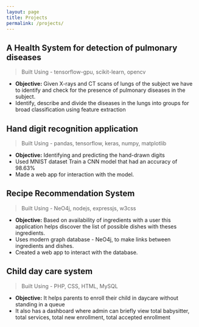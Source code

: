 ```yaml
---
layout: page
title: Projects
permalink: /projects/
---
```


## A Health System for detection of pulmonary diseases

> Built Using - tensorflow-gpu, scikit-learn, opencv

- **Objective:** Given X-rays and CT scans of lungs of the subject we have to identify and check for the presence of pulmonary diseases in the subject.
- Identify, describe and divide the diseases in the lungs into groups for broad classification using feature extraction

## Hand digit recognition application

> Built Using - pandas, tensorflow, keras, numpy, matplotlib

- **Objective:** Identifying and predicting the hand-drawn digits
- Used MNIST dataset Train a CNN model that had an accuracy of 98.63%
- Made a web app for interaction with the model.

## Recipe Recommendation System

> Built Using - NeO4j, nodejs, expressjs, w3css

- **Objective:** Based on availability of ingredients with a user this application helps discover the list of possible dishes with theses ingredients.
- Uses modern graph database - NeO4j, to make links between ingredients and dishes.
- Created a web app to interact with the database.

## Child day care system

> Built Using - PHP, CSS, HTML, MySQL

- **Objective:** It helps parents to enroll their child in daycare without standing in a queue
- It also has a dashboard where admin can briefly view total babysitter, total services, total new enrollment, total accepted enrollment